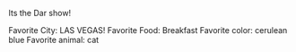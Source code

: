 Its the Dar show!

Favorite City: LAS VEGAS!
Favorite Food: Breakfast
Favorite color: cerulean blue
Favorite animal: cat
